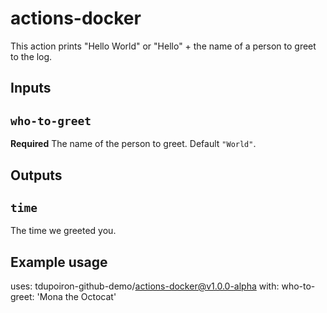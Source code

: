 # actions-docker

This action prints "Hello World" or "Hello" + the name of a person to greet to the log.

## Inputs

## `who-to-greet`

**Required** The name of the person to greet. Default `"World"`.

## Outputs

## `time`

The time we greeted you.

## Example usage

uses: tdupoiron-github-demo/actions-docker@v1.0.0-alpha
with:
  who-to-greet: 'Mona the Octocat'
